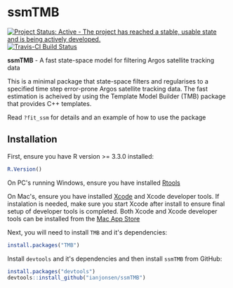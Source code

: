 # ssmTMB

[![Project Status: Active - The project has reached a stable, usable state and is being actively developed.](http://www.repostatus.org/badges/latest/active.svg)](http://www.repostatus.org/#active)
[![Travis-CI Build Status](https://travis-ci.org/ianjonsen/ssmTMB.svg?branch=master)](https://travis-ci.org/ianjonsen/ssmTMB)


**ssmTMB** - A fast state-space model for filtering Argos satellite tracking data

This is a minimal package that state-space filters and regularises to a specified time step error-prone Argos satellite tracking data. The fast estimation is acheived by using the Template Model Builder (TMB) package that provides C++ templates.

Read `?fit_ssm` for details and an example of how to use the package 

## Installation
First, ensure you have R version >= 3.3.0 installed:

```R
R.Version()
```

On PC's running Windows, ensure you have installed [Rtools](https://cran.r-project.org/bin/windows/Rtools/) 

On Mac's, ensure you have installed [Xcode](https://developer.apple.com/xcode/) and Xcode developer tools. If instalation is needed, make sure you start Xcode after install to ensure final setup of developer tools is completed. Both Xcode and Xcode developer tools can be installed from the [Mac App Store](https://itunes.apple.com/au/app/xcode/id497799835?mt=12)

Next, you will need to install `TMB` and it's dependencies:
```R
install.packages("TMB")
```

Install `devtools` and it's dependencies and then install `ssmTMB` from GitHub:

```R
install.packages("devtools")  
devtools::install_github("ianjonsen/ssmTMB")
```
